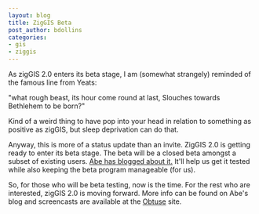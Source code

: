 ```yaml
---
layout: blog
title: ZigGIS Beta
post_author: bdollins
categories:
- gis
- ziggis
---
```


As zigGIS 2.0 enters its beta stage, I am (somewhat strangely) reminded of the famous line from Yeats:

"what rough beast, its hour come round at last,
Slouches towards Bethlehem to be born?"

Kind of a weird thing to have pop into your head in relation to something as positive as zigGIS, but sleep deprivation can do that.

Anyway, this is more of a status update than an invite. ZigGIS 2.0 is getting ready to enter its beta stage. The beta will be a closed beta amongst a subset of existing users. <a href="http://abegillespie.blogspot.com/2008/04/teb-beta.html">Abe has blogged about it.</a> It'll help us get it tested while also keeping the beta program manageable (for us).

So, for those who will be beta testing, now is the time. For the rest who are interested, zigGIS 2.0 is moving forward. More info can be found on Abe's blog and screencasts are available at the <a href="http://www.obtusesoft.com/">Obtuse</a> site.